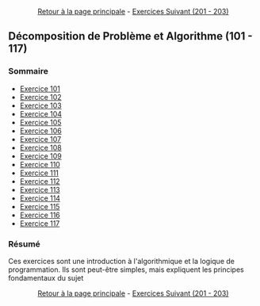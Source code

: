 <div align="center">

[Retour à la page principale](/README.md) - [Exercices Suivant (201 - 203)](/Exercices/2XX%20-%20Environnement%20de%20travail/README.md)

</div>

## Décomposition de Problème et Algorithme (101 - 117)

### Sommaire

- [Exercice 101](./Exo%20101/Exo%20101.md)
- [Exercice 102](./Exo%20102/Exo%20102.md)
- [Exercice 103](./Exo%20103/Exo%20103.md)
- [Exercice 104](./Exo%20104/Exo%20104.md)
- [Exercice 105](./Exo%20105/Exo%20105.md)
- [Exercice 106](./Exo%20106/Exo%20106.md)
- [Exercice 107](./Exo%20107/Exo%20107.md)
- [Exercice 108](./Exo%20108/Exo%20108.md)
- [Exercice 109](./Exo%20109/Exo%20109.md)
- [Exercice 110](./Exo%20110/Exo%20110.md)
- [Exercice 111](./Exo%20111/Exo%20111.md)
- [Exercice 112](./Exo%20112/Exo%20112.md)
- [Exercice 113](./Exo%20113/Exo%20113.md)
- [Exercice 114](./Exo%20114/Exo%20114.md)
- [Exercice 115](./Exo%20115/Exo%20115.md)
- [Exercice 116](./Exo%20116/Exo%20116.md)
- [Exercice 117](./Exo%20117/Exo%20117.md)


### Résumé

Ces exercices sont une introduction à l'algorithmique et la logique de programmation. Ils sont peut-être simples, mais expliquent les principes fondamentaux du sujet

<div align="center">

[Retour à la page principale](/README.md) - [Exercices Suivant (201 - 203)](/Exercices/2XX%20-%20Environnement%20de%20travail/README.md)

</div>
